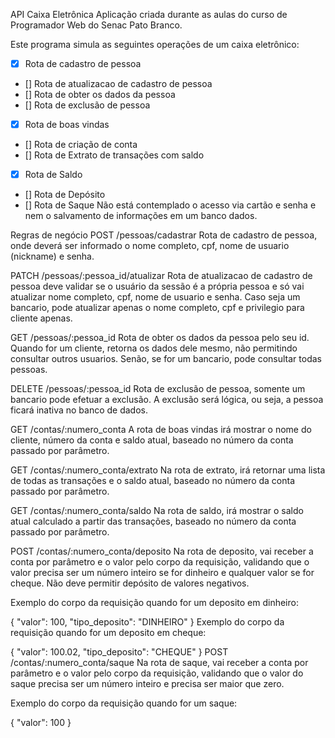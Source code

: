 API Caixa Eletrônica
Aplicação criada durante as aulas do curso de Programador Web do Senac Pato Branco.

Este programa simula as seguintes operações de um caixa eletrônico:

 - [x] Rota de cadastro de pessoa
 - [] Rota de atualizacao de cadastro de pessoa
 - [] Rota de obter os dados da pessoa
 - [] Rota de exclusão de pessoa
 - [x] Rota de boas vindas
 - [] Rota de criação de conta
 - [] Rota de Extrato de transações com saldo
 - [x] Rota de Saldo
 - [] Rota de Depósito
 - [] Rota de Saque
Não está contemplado o acesso via cartão e senha e nem o salvamento de informações em um banco dados.

Regras de negócio
POST /pessoas/cadastrar
Rota de cadastro de pessoa, onde deverá ser informado o nome completo, cpf, nome de usuario (nickname) e senha.

PATCH /pessoas/:pessoa_id/atualizar
Rota de atualizacao de cadastro de pessoa deve validar se o usuário da sessão é a própria pessoa e só vai atualizar nome completo, cpf, nome de usuario e senha. Caso seja um bancario, pode atualizar apenas o nome completo, cpf e privilegio para cliente apenas.

GET /pessoas/:pessoa_id
Rota de obter os dados da pessoa pelo seu id. Quando for um cliente, retorna os dados dele mesmo, não permitindo consultar outros usuarios. Senão, se for um bancario, pode consultar todas pessoas.

DELETE /pessoas/:pessoa_id
Rota de exclusão de pessoa, somente um bancario pode efetuar a exclusão. A exclusão será lógica, ou seja, a pessoa ficará inativa no banco de dados.

GET /contas/:numero_conta
A rota de boas vindas irá mostrar o nome do cliente, número da conta e saldo atual, baseado no número da conta passado por parâmetro.

GET /contas/:numero_conta/extrato
Na rota de extrato, irá retornar uma lista de todas as transações e o saldo atual, baseado no número da conta passado por parâmetro.

GET /contas/:numero_conta/saldo
Na rota de saldo, irá mostrar o saldo atual calculado a partir das transações, baseado no número da conta passado por parâmetro.

POST /contas/:numero_conta/deposito
Na rota de deposito, vai receber a conta por parâmetro e o valor pelo corpo da requisição, validando que o valor precisa ser um número inteiro se for dinheiro e qualquer valor se for cheque. Não deve permitir depósito de valores negativos.

Exemplo do corpo da requisição quando for um deposito em dinheiro:

{
  "valor": 100,
  "tipo_deposito": "DINHEIRO"
}
Exemplo do corpo da requisição quando for um deposito em cheque:

{
  "valor": 100.02,
  "tipo_deposito": "CHEQUE"
}
POST /contas/:numero_conta/saque
Na rota de saque, vai receber a conta por parâmetro e o valor pelo corpo da requisição, validando que o valor do saque precisa ser um número inteiro e precisa ser maior que zero.

Exemplo do corpo da requisição quando for um saque:

{
  "valor": 100
}